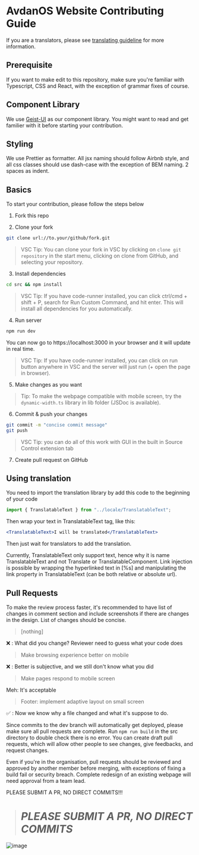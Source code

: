 # AvdanOS Website Contributing Guide

If you are a translators, please see [translating guideline](https://github.com/Avdan-OS/Website/blob/dev/TRANSLATING.md) for more information.

## Prerequisite

If you want to make edit to this repository, make sure you're familiar with Typescript, CSS and React, with the exception of grammar fixes of course.

## Component Library

We use [Geist-UI](https://geist-ui.dev/) as our component library. You might want to read and get familier with it before starting your contribution.

## Styling

We use Prettier as formatter. All jsx naming should follow Airbnb style, and all css classes should use dash-case with the exception of BEM naming. 2 spaces as indent.

## Basics

To start your contribution, please follow the steps below

1. Fork this repo

2. Clone your fork

```sh
git clone url://to.your/github/fork.git
```

> VSC Tip: You can clone your fork in VSC by clicking on `clone git repository` in the start menu, clicking on clone from GitHub, and selecting your repository.

3. Install dependencies

```sh
cd src && npm install
```

> VSC Tip: If you have code-runner installed, you can click ctrl/cmd + shift + P, search for Run Custom Command, and hit enter. This will install all dependencies for you automatically.

4. Run server

```sh
npm run dev
```

You can now go to https://localhost:3000 in your browser and it will update in real time.

> VSC Tip: If you have code-runner installed, you can click on run button anywhere in VSC and the server will just run (+ open the page in browser).

5. Make changes as you want

> Tip: To make the webpage compatible with mobile screen, try the `dynamic-width.ts` library in lib folder (JSDoc is available).

6. Commit & push your changes

```sh
git commit -m "concise commit message"
git push
```

> VSC Tip: you can do all of this work with GUI in the built in Source Control extension tab

7. Create pull request on GitHub

## Using translation

You need to import the translation library by add this code to the beginning of your code

```js
import { TranslatableText } from "../locale/TranslatableText";
```

Then wrap your text in TranslatableText tag, like this:

```jsx
<TranslatableText>I will be translated</TranslatableText>
```

Then just wait for translators to add the translation.

Currently, TranslatableText only support text, hence why it is name TranslatableText and not Translate or TranslatableComponent. Link injection is possible by wrapping the hyperlinked text in [%s] and manipulating the link property in TranslatableText (can be both relative or absolute url).

## Pull Requests

To make the review process faster, it's recommended to have list of changes in comment section and include screenshots if there are changes in the design. List of changes should be concise.

> [nothing]

❌ : What did you change? Reviewer need to guess what your code does

> Make browsing experience better on mobile

❌ : Better is subjective, and we still don't know what you did

> Make pages respond to mobile screen

Meh: It's acceptable

> Footer: implement adaptive layout on small screen

✅ : Now we know why a file changed and what it's suppose to do.

Since commits to the dev branch will automatically get deployed, please make sure all pull requests are complete. Run `npm run build` in the src directory to double check there is no error. You can create draft pull requests, which will allow other people to see changes, give feedbacks, and request changes.

Even if you're in the organisation, pull requests should be reviewed and approved by another member before merging, with exceptions of fixing a build fail or security breach. Complete redesign of an existing webpage will need approval from a team lead.

PLEASE SUBMIT A PR, NO DIRECT COMMITS!!!

> # _PLEASE SUBMIT A PR, NO DIRECT COMMITS_

![image](https://user-images.githubusercontent.com/51555391/176925763-cdfd57ba-ae1e-4bf3-85e9-b3ebd30b1d59.png)
